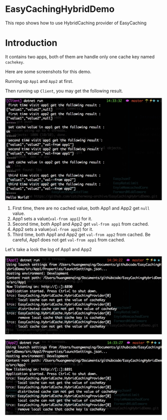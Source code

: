 # EasyCachingHybridDemo

This repo shows how to use HybridCaching provider of EasyCaching


# Introduction

It contains two apps, both of them are handle only one cache key named `cachekey`. 

Here are some screenshots for this demo.

Running up `App1` and `App2` at first.

Then running up `Client`, you may get the following result.

![](client.jpg)

1. First time, there are no cached value, both App1 and App2 get `null` value.
2. App1 sets a value(`val-from app1`) for it.
3. Second time, both App1 and App2 get `val-from app1` from cached.
4. App2 sets a value(`val-from app2`) for it.
5. Third time, both App1 and App2 get `val-from app2` from cached. Be careful, App1 does not get `val-from app1` from cached.

Let's take a look the log of App1 and App2 

![](app1.jpg)

![](app2.jpg)


